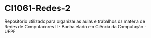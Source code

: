 # CI1061-Redes-2

Repositório utilizado para organizar as aulas e trabalhos da matéria de Redes de Computadores II - Bacharelado em Ciência da Computação - UFPR
